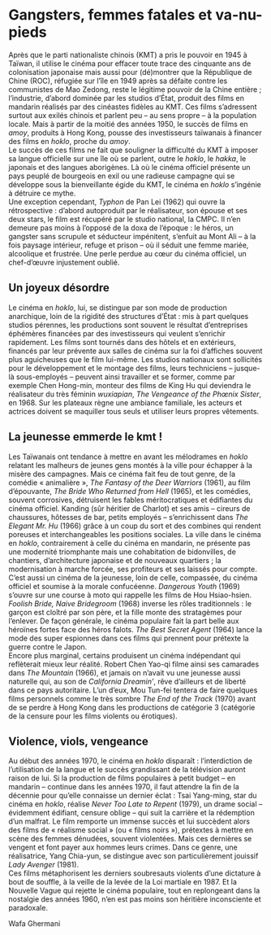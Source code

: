 # Gangsters, femmes fatales et va-nu-pieds

Après que le parti nationaliste chinois (KMT) a pris le pouvoir en 1945 à Taïwan, il utilise le cinéma pour effacer toute trace des cinquante ans de colonisation japonaise mais aussi pour (dé)montrer que la République de Chine (ROC), réfugiée sur l’île en 1949 après sa défaite contre les communistes de Mao Zedong, reste le légitime pouvoir de la Chine entière ; l’industrie, d’abord dominée par les studios d’État, produit des films en mandarin réalisés par des cinéastes fidèles au KMT. Ces films s’adressent surtout aux exilés chinois et parlent peu – au sens propre – à la population locale. Mais à partir de la moitié des années 1950, le succès de films en _amoy_, produits à Hong Kong, pousse des investisseurs taïwanais à financer des films en _hoklo_, proche du _amoy_.  
Le succès de ces films ne fait que souligner la difficulté du KMT à imposer sa langue officielle sur une île où se parlent, outre le _hoklo_, le _hakka_, le japonais et des langues aborigènes. Là où le cinéma officiel présente un pays peuplé de bourgeois en exil ou une radieuse campagne qui se développe sous la bienveillante égide du KMT, le cinéma en _hoklo_ s’ingénie à détruire ce mythe.  
Une exception cependant, _Typhon_ de Pan Lei (1962) qui ouvre la rétrospective : d’abord autoproduit par le réalisateur, son épouse et ses deux stars, le film est récupéré par le studio national, la CMPC. Il n’en demeure pas moins à l’opposé de la doxa de l’époque : le héros, un gangster sans scrupule et séducteur impénitent, s’enfuit au Mont Ali – à la fois paysage intérieur, refuge et prison – où il séduit une femme mariée, alcoolique et frustrée. Une perle perdue au cœur du cinéma officiel, un chef-d’œuvre injustement oublié.

## Un joyeux désordre

Le cinéma en _hoklo_, lui, se distingue par son mode de production anarchique, loin de la rigidité des structures d’État : mis à part quelques studios pérennes, les productions sont souvent le résultat d’entreprises éphémères financées par des investisseurs qui veulent s’enrichir rapidement. Les films sont tournés dans des hôtels et en extérieurs, financés par leur prévente aux salles de cinéma sur la foi d’affiches souvent plus aguicheuses que le film lui-même. Les studios nationaux sont sollicités pour le développement et le montage des films, leurs techniciens – jusque-là sous-employés – peuvent ainsi travailler et se former, comme par exemple Chen Hong-min, monteur des films de King Hu qui deviendra le réalisateur du très féminin _wuxiapian_, _The Vengeance of the Phœnix Sister_, en 1968. Sur les plateaux règne une ambiance familiale, les acteurs et actrices doivent se maquiller tous seuls et utiliser leurs propres vêtements.

## La jeunesse emmerde le kmt !

Les Taïwanais ont tendance à mettre en avant les mélodrames en _hoklo_ relatant les malheurs de jeunes gens montés à la ville pour échapper à la misère des campagnes. Mais ce cinéma fait feu de tout genre, de la comédie « animalière », _The Fantasy of the Deer Warriors_ (1961), au film d’épouvante, _The Bride Who Returned from Hell_ (1965), et les comédies, souvent corrosives, détruisent les fables méritocratiques et édifiantes du cinéma officiel. Kanding (sûr héritier de Charlot) et ses amis – cireurs de chaussures, hôtesses de bar, petits employés – s’enrichissent dans _The Elegant Mr. Hu_ (1966) grâce à un coup du sort et des combines qui rendent poreuses et interchangeables les positions sociales. La ville dans le cinéma en _hoklo_, contrairement à celle du cinéma en mandarin, ne présente pas une modernité triomphante mais une cohabitation de bidonvilles, de chantiers, d’architecture japonaise et de nouveaux quartiers ; la modernisation à marche forcée, ses profiteurs et ses laissés pour compte.  
C’est aussi un cinéma de la jeunesse, loin de celle, compassée, du cinéma officiel et soumise à la morale confucéenne. _Dangerous Youth_ (1969) s’ouvre sur une course à moto qui rappelle les films de Hou Hsiao-hsien. _Foolish Bride, Naive Bridegroom_ (1968) inverse les rôles traditionnels : le garçon est cloîtré par son père, et la fille monte des stratagèmes pour l’enlever. De façon générale, le cinéma populaire fait la part belle aux héroïnes fortes face des héros falots. _The Best Secret Agent_ (1964) lance la mode des super espionnes dans ces films qui prennent pour prétexte la guerre contre le Japon.  
Encore plus marginal, certains produisent un cinéma indépendant qui reflèterait mieux leur réalité. Robert Chen Yao-qi filme ainsi ses camarades dans _The Mountain_ (1966), et jamais on n’avait vu une jeunesse aussi naturelle qui, au son de _California Dreamin’_, rêve d’ailleurs et de liberté dans ce pays autoritaire. L’un d’eux, Mou Tun-fei tentera de faire quelques films personnels comme le très sombre _The End of the Track_ (1970) avant de se perdre à Hong Kong dans les productions de catégorie 3 (catégorie de la censure pour les films violents ou érotiques).

## Violence, viols, vengeance

Au début des années 1970, le cinéma en _hoklo_ disparaît : l’interdiction de l’utilisation de la langue et le succès grandissant de la télévision auront raison de lui. Si la production de films populaires à petit budget – en mandarin – continue dans les années 1970, il faut attendre la fin de la décennie pour qu’elle connaisse un dernier éclat : Tsai Yang-ming, star du cinéma en _hoklo_, réalise _Never Too Late to Repent_ (1979), un drame social – évidemment édifiant, censure oblige – qui suit la carrière et la rédemption d’un malfrat. Le film remporte un immense succès et lui succèdent alors des films de « réalisme social » (ou « films noirs »), prétextes à mettre en scène des femmes dénudées, souvent violentées. Mais ces dernières se vengent et font payer aux hommes leurs crimes. Dans ce genre, une réalisatrice, Yang Chia-yun, se distingue avec son particulièrement jouissif _Lady Avenger_ (1981).  
Ces films métaphorisent les derniers soubresauts violents d’une dictature à bout de souffle, à la veille de la levée de la Loi martiale en 1987. Et la Nouvelle Vague qui rejette le cinéma populaire, tout en replongeant dans la nostalgie des années 1960, n’en est pas moins son héritière inconsciente et paradoxale.

Wafa Ghermani
